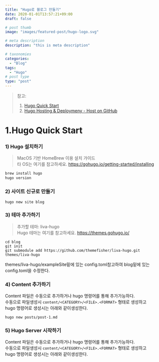 ```yaml
---
title: "Hugo로 블로그 만들기"
date: 2020-01-01T13:57:21+09:00
draft: false

# post thumb
image: "images/featured-post/hugo-logo.svg"

# meta description
description: "this is meta description"

# taxonomies
categories: 
  - "Blog"
tags:
  - "Hugo" 
# post type
type: "post"
---
```

> 참고:
> 1. [Hugo Quick Start](https://gohugo.io/getting-started/quick-start/)
> 2. [Hugo Hosting & Deploymeny - Host on GitHub](https://gohugo.io/hosting-and-deployment/hosting-on-github/)

# 1.Hugo Quick Start
### 1) Hugo 설치하기
> MacOS 기반 HomeBrew 이용 설치 가이드  
> 타 OS는 여기를 참고하세요. https://gohugo.io/getting-started/installing
```sh
brew install hugo
hugo version
```

### 2) 사이트 신규로 만들기
```
hugo new site blog
```

### 3) 테마 추가하기
> 추가할 테마: liva-hugo  
> Hugo 테마는 여기를 참고하세요.  https://themes.gohugo.io/
```
cd blog
git init
git submodule add https://github.com/themefisher/liva-hugo.git themes/liva-hugo 
```

themes/liva-hugo/exampleSite밑에 있는 config.toml참고하여 blog밑에 있는 config.toml을 수정한다.

### 4) Content 추가하기
Content 파일은 수동으로 추가하거나 hugo 명령어를 통해 추가가능하다.  
수동으로 파일생성시 ```content/<CATEGORY>/<FILE>.<FORMAT>``` 형태로 생성하고  
hugo 명령어로 생성시는 아래와 같이생성한다.   
```
hugo new posts/post-1.md
```

### 5) Hugo Server 시작하기
Content 파일은 수동으로 추가하거나 hugo 명령어를 통해 추가가능하다.  
수동으로 파일생성시 ```content/<CATEGORY>/<FILE>.<FORMAT>``` 형태로 생성하고  
hugo 명령어로 생성시는 아래와 같이생성한다.  


